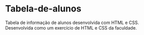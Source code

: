 # Tabela-de-alunos
Tabela de informação de alunos desenvolvida com HTML e CSS. Desenvolvida como um exercício de HTML e CSS da faculdade.
